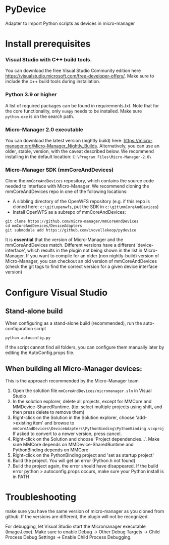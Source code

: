 # PyDevice
Adapter to import Python scripts as devices in micro-manager

# Install prerequisites
### Visual Studio with C++ build tools.
You can download the free Visual Studio Community edition here https://visualstudio.microsoft.com/free-developer-offers/. Make sure to include the c++ build tools during installation.

### Python 3.9 or higher
A list of required packages can be found in requirements.txt. Note that for the core functionality, only `numpy` needs to be installed. Make sure `python.exe` is on the search path.

### Micro-Manager 2.0 executable
You can download the latest version (nightly build) here: https://micro-manager.org/Micro-Manager_Nightly_Builds. Alternatively, you can use an older, stable, version, with the caveat described below. We recommend installing in the default location: `C:\Program Files\Micro-Manager-2.0\`

### Micro-Manager SDK (mmCoreAndDevices)
Clone the `mmCoreAndDevices` repository, which contains the source code needed to interface with Micro-Manager. We recommend cloning the mmCoreAndDevices repo in one of the following locations:
* A sibbling directory of the OpenWFS repository (e.g. if this repo is cloned here: `c:\git\openwfs`, put the SDK in `c:\git\mmCoreAndDevices`)
* Install OpenWFS as a subrepo of mmCoreAndDevices:

~~~
git clone https://github.com/micro-manager/mmCoreAndDevices
cd mmCoreAndDevices/DeviceAdapters
git submodule add https://github.com/ivovellekoop/pydevice
~~~

It is **essential** that the version of Micro-Manager and the mmCoreAndDevices match. Different versions have a different 'device-interface', which results in the plugin not being shown in the list in Micro-Manager. If you want to compile for an older (non nightly-build) version of Micro-Manager, you can checkout an old version of mmCoreAndDevices (check the git tags to find the correct version for a given device interface version)


# Configure Visual Studio
## Stand-alone build
When configuring as a stand-alone build (recommended), run the auto-configuration script
~~~
python autoconfig.py
~~~
If the script cannot find all folders, you can configure them manually later by editing the AutoConfig.props file.


## When building all Micro-Manager devices:
This is the approach recommended by the Micro-Manager team

1. Open the solution file `mmCoreAndDevices/micromanager.sln` in Visual Studio
2. In the solution explorer, delete all projects, except for MMCore and MMDevice-SharedRuntime. (tip: select multiple projects using shift, and then press delete to remove them)
3. Right-click on the Solution in the Solution explorer, choose 'add->existing item' and browse to `mmCoreAndDevices\DeviceAdapters\PythonBinding\PythonBinding.vcxproj`
 If asked to convert to a newer version, press cancel.
5. Right-click on the Solution and choose 'Project dependencies...'. Make sure MMCore depends on MMDevice-SharedRuntime and PythonBinding depends on MMCore
6. Right-click on the PythonBinding project and 'set as startup project' 
7. Build the project. You will get an error (Python.h not found)
8. Build the project again, the error should have disappeared. If the build error python > autoconfig.props occurs, make sure your Python install is in PATH


# Troubleshooting
make sure you have the same version of micro-manager as you cloned from github. If the versions are different, the plugin will not be recognized.

For debugging, let Visual Studio start the Micromanager executable (ImageJ.exe). Make sure to enable Debug -> Other Debug Targets -> Child Process Debug Settings -> Enable Child Process Debugging.